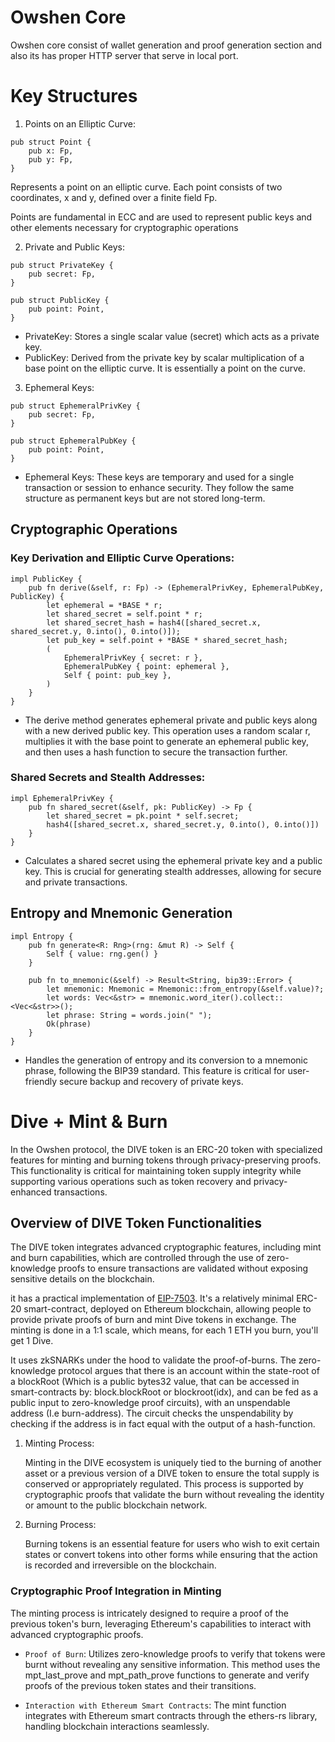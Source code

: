 # Owshen Core

Owshen core consist of wallet generation and proof generation section and also its has proper HTTP server that serve in local port.

# Key Structures

1. Points on an Elliptic Curve:

```rust=
pub struct Point {
    pub x: Fp,
    pub y: Fp,
}
```

Represents a point on an elliptic curve. Each point consists of two coordinates, x and y, defined over a finite field Fp.

Points are fundamental in ECC and are used to represent public keys and other elements necessary for cryptographic operations

2. Private and Public Keys:

```rust=
pub struct PrivateKey {
    pub secret: Fp,
}
```

```rust=
pub struct PublicKey {
    pub point: Point,
}
```

- PrivateKey: Stores a single scalar value (secret) which acts as a private key.
- PublicKey: Derived from the private key by scalar multiplication of a base point on the elliptic curve. It is essentially a point on the curve.

3. Ephemeral Keys:

```rust=
pub struct EphemeralPrivKey {
    pub secret: Fp,
}
```

```rust=
pub struct EphemeralPubKey {
    pub point: Point,
}
```

- Ephemeral Keys: These keys are temporary and used for a single transaction or session to enhance security. They follow the same structure as permanent keys but are not stored long-term.

## Cryptographic Operations

### Key Derivation and Elliptic Curve Operations:

```rust=
impl PublicKey {
    pub fn derive(&self, r: Fp) -> (EphemeralPrivKey, EphemeralPubKey, PublicKey) {
        let ephemeral = *BASE * r;
        let shared_secret = self.point * r;
        let shared_secret_hash = hash4([shared_secret.x, shared_secret.y, 0.into(), 0.into()]);
        let pub_key = self.point + *BASE * shared_secret_hash;
        (
            EphemeralPrivKey { secret: r },
            EphemeralPubKey { point: ephemeral },
            Self { point: pub_key },
        )
    }
}

```

- The derive method generates ephemeral private and public keys along with a new derived public key. This operation uses a random scalar r, multiplies it with the base point to generate an ephemeral public key, and then uses a hash function to secure the transaction further.

### Shared Secrets and Stealth Addresses:

```rust=
impl EphemeralPrivKey {
    pub fn shared_secret(&self, pk: PublicKey) -> Fp {
        let shared_secret = pk.point * self.secret;
        hash4([shared_secret.x, shared_secret.y, 0.into(), 0.into()])
    }
}

```

- Calculates a shared secret using the ephemeral private key and a public key. This is crucial for generating stealth addresses, allowing for secure and private transactions.

## Entropy and Mnemonic Generation

```rust=
impl Entropy {
    pub fn generate<R: Rng>(rng: &mut R) -> Self {
        Self { value: rng.gen() }
    }

    pub fn to_mnemonic(&self) -> Result<String, bip39::Error> {
        let mnemonic: Mnemonic = Mnemonic::from_entropy(&self.value)?;
        let words: Vec<&str> = mnemonic.word_iter().collect::<Vec<&str>>();
        let phrase: String = words.join(" ");
        Ok(phrase)
    }
}

```

- Handles the generation of entropy and its conversion to a mnemonic phrase, following the BIP39 standard. This feature is critical for user-friendly secure backup and recovery of private keys.

# Dive + Mint & Burn

In the Owshen protocol, the DIVE token is an ERC-20 token with specialized features for minting and burning tokens through privacy-preserving proofs. This functionality is critical for maintaining token supply integrity while supporting various operations such as token recovery and privacy-enhanced transactions.

## Overview of DIVE Token Functionalities

The DIVE token integrates advanced cryptographic features, including mint and burn capabilities, which are controlled through the use of zero-knowledge proofs to ensure transactions are validated without exposing sensitive details on the blockchain.

it has a practical implementation of [EIP-7503](https://eip7503.org/). It's a relatively minimal ERC-20 smart-contract, deployed on Ethereum blockchain, allowing people to provide private proofs of burn and mint Dive tokens in exchange. The minting is done in a 1:1 scale, which means, for each 1 ETH you burn, you'll get 1 Dive.

It uses zkSNARKs under the hood to validate the proof-of-burns. The zero-knowledge protocol argues that there is an account within the state-root of a blockRoot (Which is a public bytes32 value, that can be accessed in smart-contracts by: block.blockRoot or blockroot(idx), and can be fed as a public input to zero-knowledge proof circuits), with an unspendable address (I.e burn-address). The circuit checks the unspendability by checking if the address is in fact equal with the output of a hash-function.

1. Minting Process:

   Minting in the DIVE ecosystem is uniquely tied to the burning of another asset or a previous version of a DIVE token to ensure the total supply is conserved or appropriately regulated. This process is supported by cryptographic proofs that validate the burn without revealing the identity or amount to the public blockchain network.

2. Burning Process:

   Burning tokens is an essential feature for users who wish to exit certain states or convert tokens into other forms while ensuring that the action is recorded and irreversible on the blockchain.

### Cryptographic Proof Integration in Minting

The minting process is intricately designed to require a proof of the previous token's burn, leveraging Ethereum's capabilities to interact with advanced cryptographic proofs.

- `Proof of Burn`: Utilizes zero-knowledge proofs to verify that tokens were burnt without revealing any sensitive information. This method uses the mpt_last_prove and mpt_path_prove functions to generate and verify proofs of the previous token states and their transitions.

- `Interaction with Ethereum Smart Contracts`: The mint function integrates with Ethereum smart contracts through the ethers-rs library, handling blockchain interactions seamlessly.

